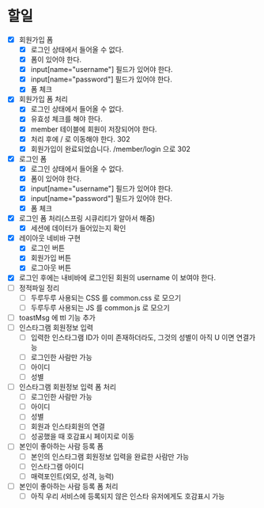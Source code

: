 # 할일

- [x] 회원가입 폼
    - [x] 로그인 상태에서 들어올 수 없다.
    - [x] 폼이 있어야 한다.
    - [x] input[name="username"] 필드가 있어야 한다.
    - [x] input[name="password"] 필드가 있어야 한다.
    - [x] 폼 체크
- [x] 회원가입 폼 처리
    - [x] 로그인 상태에서 들어올 수 없다.
    - [x] 유효성 체크를 해야 한다.
    - [x] member 테이블에 회원이 저장되어야 한다.
    - [x] 처리 후에 / 로 이동해야 한다. 302
    - [x] 회원가입이 완료되었습니다. /member/login 으로 302
- [x] 로그인 폼
    - [x] 로그인 상태에서 들어올 수 없다.
    - [x] 폼이 있어야 한다.
    - [x] input[name="username"] 필드가 있어야 한다.
    - [x] input[name="password"] 필드가 있어야 한다.
    - [x] 폼 체크
- [x] 로그인 폼 처리(스프링 시큐리티가 알아서 해줌)
    - [x] 세션에 데이터가 들어있는지 확인
- [x] 레이아웃 네비바 구현
    - [x] 로그인 버튼
    - [x] 회원가입 버튼
    - [x] 로그아웃 버튼
- [x] 로그인 후에는 내비바에 로그인된 회원의 username 이 보여야 한다.
- [ ] 정적파일 정리
    - [ ] 두루두루 사용되는 CSS 를 common.css 로 모으기
    - [ ] 두루두루 사용되는 JS 를 common.js 로 모으기
- [ ] toastMsg 에 ttl 기능 추가
- [ ] 인스타그램 회원정보 입력
    - [ ] 입력한 인스타그램 ID가 이미 존재하더라도, 그것의 성별이 아직 U 이면 연결가능
    - [ ] 로그인한 사람만 가능
    - [ ] 아이디
    - [ ] 성별
- [ ] 인스타그램 회원정보 입력 폼 처리
    - [ ] 로그인한 사람만 가능
    - [ ] 아이디
    - [ ] 성별
    - [ ] 회원과 인스타회원의 연결
    - [ ] 성공했을 때 호감표시 페이지로 이동
- [ ] 본인이 좋아하는 사람 등록 폼
    - [ ] 본인의 인스타그램 회원정보 입력을 완료한 사람만 가능
    - [ ] 인스타그램 아이디
    - [ ] 매력포인트(외모, 성격, 능력)
- [ ] 본인이 좋아하는 사람 등록 폼 처리
    - [ ] 아직 우리 서비스에 등록되지 않은 인스타 유저에게도 호감표시 가능